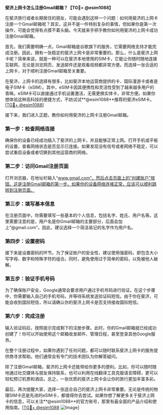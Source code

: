 **斐济上网卡怎么注册Gmail邮箱？【TG💪+ @esim1088】**

在斐济旅行或者长期居住的朋友，可能会遇到这样一个问题：如何用斐济的上网卡注册一个Gmail邮箱呢？其实，这并不是一件特别复杂的事情，但如果你是第一次操作，可能会觉得有点摸不着头脑。今天就来手把手教你如何用斐济的上网卡成功注册Gmail邮箱。

首先，我们需要明确一点，Gmail邮箱是谷歌旗下的服务，它需要网络支持才能完成注册。因此，拥有一张稳定的斐济上网卡是非常重要的。那么，什么是斐济上网卡呢？简单来说，就是一种可以在斐济本地使用的SIM卡，它能让你随时随地连接互联网，无论是浏览网页、发送邮件还是观看视频都非常方便。而选择一张合适的上网卡，对于顺利注册Gmail邮箱至关重要。

在斐济，上网卡的选择有很多，比如斐济本地运营商提供的卡、国际漫游卡或者是电子SIM卡（eSIM）。其中，eSIM卡因其便携性和灵活性受到了越来越多用户的青睐。eSIM卡可以直接通过手机设置激活，无需更换实体卡，非常方便。如果你想体验这种高科技的便捷方式，不妨试试**@esim1088**推荐的斐济eSIM卡。[[TG💪+ @esim1088](https://t.me/s/esim1088)]

接下来，我们进入正题，教你如何用斐济的上网卡注册Gmail邮箱。

### 第一步：检查网络连接

确保你的设备已经成功插入了斐济的上网卡，并且能够正常上网。打开手机或平板的设置，查看网络状态是否显示已连接。如果发现没有信号或者网络不稳定，可以尝试重启设备或者切换到其他运营商的网络。

### 第二步：访问Gmail注册页面

打开浏览器，在地址栏输入“www.gmail.com”，然后点击页面上的“创建账户”按钮。这是注册Gmail邮箱的第一步。如果你的设备网络连接正常，应该可以顺利跳转到注册页面。

### 第三步：填写基本信息

在注册页面中，你需要填写一些基本的个人信息，包括名字、姓氏、用户名等。这里需要注意的是，用户名是你Gmail邮箱的主要部分，后面会加上“@gmail.com”。因此，建议选择一个简洁易记的名字作为用户名。

### 第四步：设置密码

接下来是设置密码的环节。为了保证账户的安全性，建议使用强密码，即包含大小写字母、数字和特殊字符的组合。同时，避免使用过于简单的密码，以免被他人破解。

### 第五步：验证手机号码

为了确保账户安全，Google通常会要求用户通过手机号码进行验证。在这个步骤中，你需要输入自己的手机号码，并等待系统发送验证码短信。由于你在斐济，可能会收到国际短信，所以请确认你的斐济上网卡是否支持接收国际短信。

### 第六步：完成注册

输入验证码后，按照提示完成剩下的注册步骤。此时，你的Gmail邮箱就已经成功创建了！你可以开始使用这个邮箱收发邮件、管理日程，甚至登录其他Google服务。

在整个注册过程中，如果你遇到了任何问题，都可以随时联系斐济上网卡的服务提供商寻求帮助。他们通常会有专门的技术团队为你解答疑问。

除了注册Gmail邮箱，斐济的上网卡还能带给你更多的便利。比如，你可以随时随地通过社交媒体与朋友保持联系，也可以利用在线翻译工具克服语言障碍，更可以轻松预订机票和酒店。总之，一张优质的斐济上网卡会让你的旅行更加丰富多彩。

最后，再次提醒大家，选择一张适合自己的斐济上网卡非常重要。无论是传统的物理SIM卡还是先进的eSIM卡，都值得你去尝试。如果你想了解更多关于斐济上网卡的信息，可以关注**@esim1088**的官方账号，那里有最全面的产品介绍和使用指南。[[TG💪+ @esim1088](https://t.me/s/esim1088) ![Image](https://i.postimg.cc/4NQfJmqS/Snipaste-2025-05-13-00-14-12.png)]